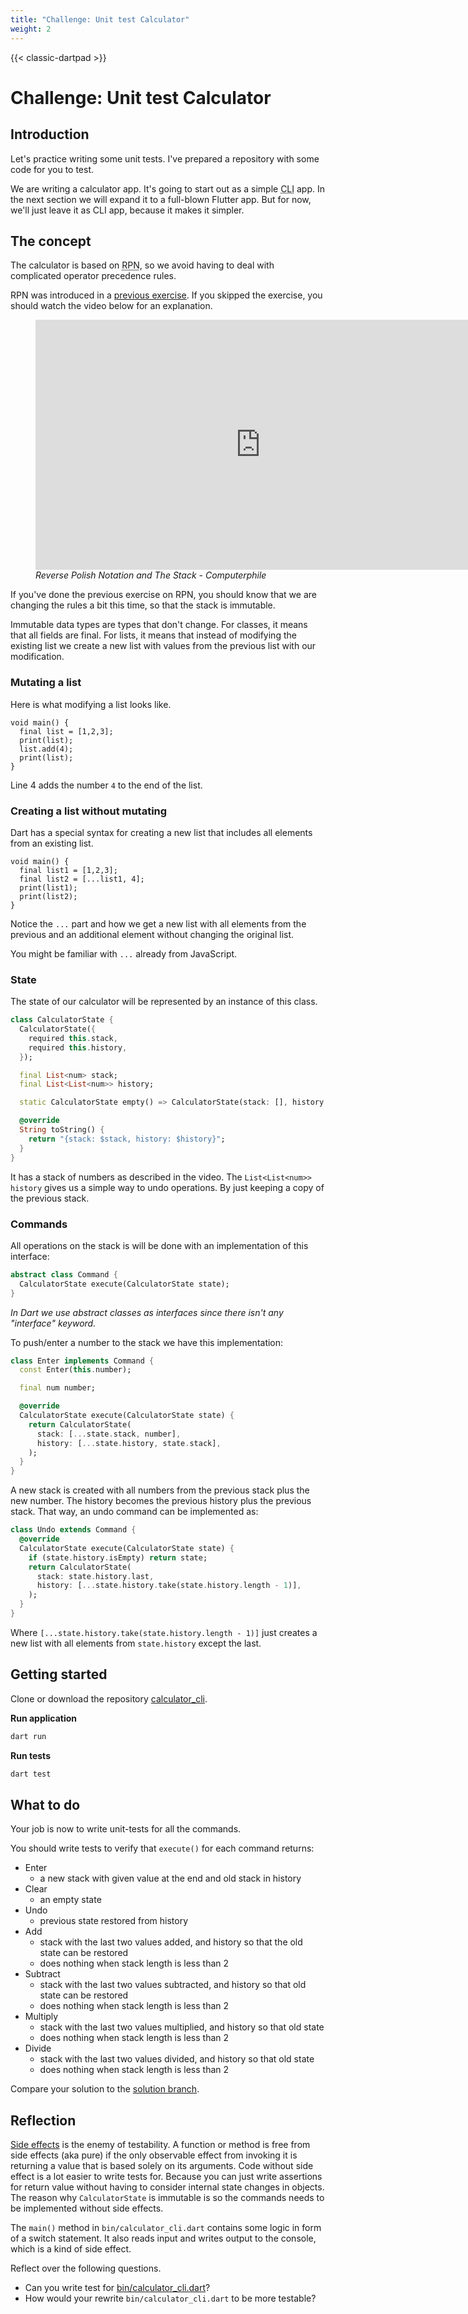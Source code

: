 ```yaml
---
title: "Challenge: Unit test Calculator"
weight: 2
---
```


{{< classic-dartpad >}}

# Challenge: Unit test Calculator

## Introduction

Let's practice writing some unit tests.
I've prepared a repository with some code for you to test.

We are writing a calculator app.
It's going to start out as a simple <abbr title="Command-line interface">CLI</abbr> app.
In the next section we will expand it to a full-blown Flutter app.
But for now, we'll just leave it as CLI app, because it makes it simpler.

## The concept

The calculator is based on <abbr title="Reverse Polish Notation">RPN</abbr>, so
we avoid having to deal with complicated operator precedence rules.

RPN was introduced in a [previous exercise](../../learning-dart/rpn).
If you skipped the exercise, you should watch the video below for an
explanation.

<figure>
<iframe width="720" height="400" src="https://www.youtube.com/embed/7ha78yWRDlE?si=M21W2n2Sq_0yp9bM" title="YouTube video player" frameborder="0" allow="accelerometer; autoplay; clipboard-write; encrypted-media; gyroscope; picture-in-picture; web-share" referrerpolicy="strict-origin-when-cross-origin" allowfullscreen></iframe>
  <figcaption><i>Reverse Polish Notation and The Stack - Computerphile</i></figcaption>
</figure>

If you've done the previous exercise on RPN, you should know that we are
changing the rules a bit this time, so that the stack is immutable.

Immutable data types are types that don't change.
For classes, it means that all fields are final.
For lists, it means that instead of modifying the existing list we create a new
list with values from the previous list with our modification.

### Mutating a list

Here is what modifying a list looks like.

```run-dartpad:theme-dark:mode-dart:run-false:width-100%:height-200px
void main() {
  final list = [1,2,3];
  print(list);
  list.add(4);
  print(list);
}
```

Line 4 adds the number `4` to the end of the list.

### Creating a list without mutating

Dart has a special syntax for creating a new list that includes all elements
from an existing list.

```run-dartpad:theme-dark:mode-dart:run-false:width-100%:height-200px
void main() {
  final list1 = [1,2,3];
  final list2 = [...list1, 4];
  print(list1);
  print(list2);
}
```

Notice the `...` part and how we get a new list with all elements from the
previous and an additional element without changing the original list.

You might be familiar with `...` already from JavaScript.

### State

The state of our calculator will be represented by an instance of this class.

```dart
class CalculatorState {
  CalculatorState({
    required this.stack,
    required this.history,
  });

  final List<num> stack;
  final List<List<num>> history;

  static CalculatorState empty() => CalculatorState(stack: [], history: []);

  @override
  String toString() {
    return "{stack: $stack, history: $history}";
  }
}
```

It has a stack of numbers as described in the video.
The `List<List<num>> history` gives us a simple way to undo operations.
By just keeping a copy of the previous stack.

### Commands

All operations on the stack is will be done with an implementation of this
interface:

```dart
abstract class Command {
  CalculatorState execute(CalculatorState state);
}
```

_In Dart we use abstract classes as interfaces since there isn't any "interface" keyword._

To push/enter a number to the stack we have this implementation:

```dart
class Enter implements Command {
  const Enter(this.number);

  final num number;

  @override
  CalculatorState execute(CalculatorState state) {
    return CalculatorState(
      stack: [...state.stack, number],
      history: [...state.history, state.stack],
    );
  }
}
```

A new stack is created with all numbers from the previous stack plus the new
number.
The history becomes the previous history plus the previous stack.
That way, an undo command can be implemented as:

```dart
class Undo extends Command {
  @override
  CalculatorState execute(CalculatorState state) {
    if (state.history.isEmpty) return state;
    return CalculatorState(
      stack: state.history.last,
      history: [...state.history.take(state.history.length - 1)],
    );
  }
}
```

Where `[...state.history.take(state.history.length - 1)]` just creates a new
list with all elements from `state.history` except the last.

## Getting started

Clone or download the repository
[calculator_cli](https://github.com/fluttered-book/calculator_cli).

**Run application**

```sh
dart run
```

**Run tests**

```sh
dart test
```

## What to do

Your job is now to write unit-tests for all the commands.

You should write tests to verify that `execute()` for each command returns:

- Enter
  - a new stack with given value at the end and old stack in history
- Clear
  - an empty state
- Undo
  - previous state restored from history
- Add
  - stack with the last two values added, and history so that the old state can be restored
  - does nothing when stack length is less than 2
- Subtract
  - stack with the last two values subtracted, and history so that old state
    can be restored
  - does nothing when stack length is less than 2
- Multiply
  - stack with the last two values multiplied, and history so that old state
  - does nothing when stack length is less than 2
- Divide
  - stack with the last two values divided, and history so that old state
  - does nothing when stack length is less than 2

Compare your solution to the [solution
branch](https://github.com/fluttered-book/calculator_cli/tree/solution).

## Reflection

[Side effects](<https://en.wikipedia.org/wiki/Side_effect_(computer_science)>) is
the enemy of testability.
A function or method is free from side effects (aka pure) if the only
observable effect from invoking it is returning a value that is based solely on
its arguments.
Code without side effect is a lot easier to write tests for.
Because you can just write assertions for return value without having to
consider internal state changes in objects.
The reason why `CalculatorState` is immutable is so the commands needs to be
implemented without side effects.

The `main()` method in `bin/calculator_cli.dart` contains some logic in form of
a switch statement.
It also reads input and writes output to the console, which is a kind of side
effect.

Reflect over the following questions.

- Can you write test for [bin/calculator_cli.dart](https://github.com/fluttered-book/calculator_cli/blob/main/bin/calculator_cli.dart)?
- How would your rewrite `bin/calculator_cli.dart` to be more testable?
